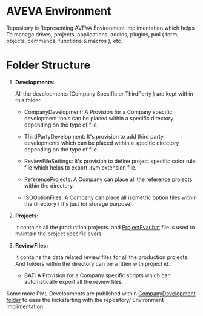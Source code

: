 # AVEVA Environment

Repository is Representing AVEVA Environment implimentation which helps To manage drives, projects, applications, addins, plugins, pml ( form, objects, commands, functions & macros ), etc.

# Folder Structure

1. **Developments:** 

    All the developments (Company Specific or ThirdParty ) are kept within this folder.
    
    - CompanyDevelopment: A Provision for a Company specific development tools can be placed within a specific directory depending on the type of file.

    - ThirdPartyDevelopment: It's provision to add third party developments which can be placed within a specific directory depending on the type of file.

    - ReviewFileSettings: It's provision to define project specific color rule file which helps to export .rvm extension file.

    - ReferenceProjects: A Company can place all the reference projects within the directory.

    - ISOOptionFiles: A Company can place all isometric option files within the directory ( it's just for storage purpose).

2. **Projects:** 

    It contains all the production projects. and [ProjectEvar.bat](/Projects/ProjectEvars.bat) file is used to maintain the project specific evars.

3. **ReviewFiles:** 

    It contains the data related review files for all the production projects. And folders within the directory can be written with project id.

    - BAT: A Provision for a Company specific scripts which can automatically export all the review files.

Some more PML Developments are published within [CompanyDevelopment folder](/Developments/CompanyDevelopment/) to ease the kickstarting with the repository/ Environment implimentation. 